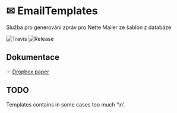 # ✉ EmailTemplates
Služba pro generování zpráv pro Nette Mailer ze šablon z databáze
 
![Travis](https://travis-ci.org/liquiddesign/messages.svg?branch=master)
![Release](https://img.shields.io/github/v/release/liquiddesign/messages.svg?1)

## Dokumentace
☞ [Dropbox paper](https://paper.dropbox.com/doc/Messages--A9L2iCAckPxrssEBrtLFfO~lAg-Ys1ougYFs5QFVusokIN3z)

## TODO

Templates contains in some cases too much '\n'.
